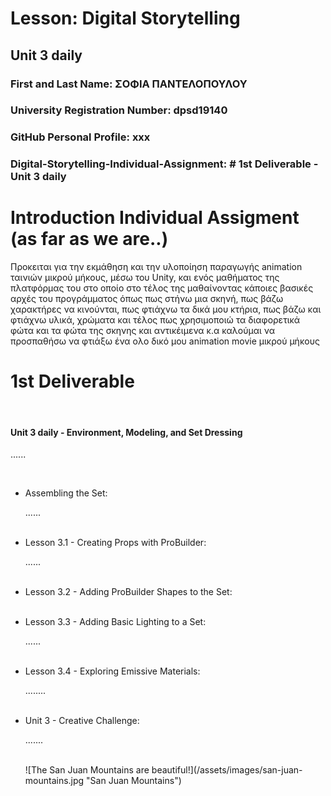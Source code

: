 
# Lesson: Digital Storytelling
## Unit 3 daily

### First and Last Name: ΣΟΦΙΑ ΠΑΝΤΕΛΟΠΟΥΛΟΥ
### University Registration Number: dpsd19140
### GitHub Personal Profile: xxx
### Digital-Storytelling-Individual-Assignment: # 1st Deliverable - Unit 3 daily

# Introduction Individual Assigment (as far as we are..)
<p> Προκειται για την εκμάθηση και την υλοποίηση παραγωγής animation ταινιών μικρού μήκους,
μέσω του Unity, και ενός μαθήματος της πλατφόρμας του στο οποίο στο τέλος της μαθαίνοντας κάποιες βασικές αρχές του προγράμματος όπως πως στήνω μια σκηνή, πως βάζω χαρακτήρες να κινούνται, πως φτιάχνω τα δικά μου κτήρια, πως βάζω και φτιάχνω υλικά, χρώματα και τέλος πως χρησιμοποιώ τα διαφορετικά φώτα και τα φώτα της σκηνης και αντικέιμενα κ.α καλούμαι να προσπαθήσω να φτιάξω ένα ολο δικό μου animation movie μικρού μήκους </p>


# 1st Deliverable
<br>
<h4> Unit 3 daily - Environment, Modeling, and Set Dressing </h4>
<p>......</p>
<br>
<ul>
  <li> Assembling the Set: </li>
 <p>......</p>
 
 <br>
 <li> Lesson 3.1 - Creating Props with ProBuilder: </li>
 <p>......</p>
 
 <br>
   <li> Lesson 3.2 - Adding ProBuilder Shapes to the Set:  </li>
 <p></p>
 
 <br>
  <li> Lesson 3.3 - Adding Basic Lighting to a Set:  </li>
 <p>......</p>
 
 <br>
  <li> Lesson 3.4 - Exploring Emissive Materials:  </li>
 <p>........</p>
 
 <br>
  <li> Unit 3 - Creative Challenge:  </li>
 <p>.......</p>
  <br>
  ![The San Juan Mountains are beautiful!](/assets/images/san-juan-mountains.jpg "San Juan Mountains")
 <br>
</ul>

